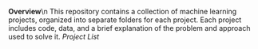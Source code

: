 **Overview**\n
This repository contains a collection of machine learning projects, organized into separate folders for each project. Each project includes code, data, and a brief explanation of the problem and approach used to solve it.
*Project List*
